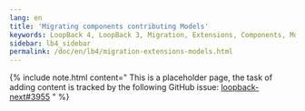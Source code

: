 ```yaml
---
lang: en
title: 'Migrating components contributing Models'
keywords: LoopBack 4, LoopBack 3, Migration, Extensions, Components, Models
sidebar: lb4_sidebar
permalink: /doc/en/lb4/migration-extensions-models.html
---
```


{% include note.html content="
This is a placeholder page, the task of adding content is tracked by the
following GitHub issue:
[loopback-next#3955](https://github.com/strongloop/loopback-next/issues/3955)
" %}
